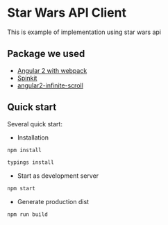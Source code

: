 # Star Wars API Client 
This is example of implementation using star wars api


## Package we used
* [Angular 2 with webpack](https://angular.io/docs/ts/latest/guide/webpack.html) 
* [Spinkit](https://github.com/tobiasahlin/SpinKit)
* [angular2-infinite-scroll](https://github.com/orizens/angular2-infinite-scroll)


## Quick start
Several quick start:
* Installation
```bash
npm install
```
```bash
typings install
```

* Start as development server
```bash
npm start
```

* Generate production dist
```bash
npm run build
```
